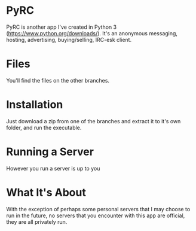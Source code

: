 # PyRC

PyRC is another app I've created in Python 3 (https://www.python.org/downloads/).
It's an anonymous messaging, hosting, advertising, buying/selling, IRC-esk client.

# Files

You'll find the files on the other branches.

# Installation

Just download a zip from one of the branches and extract it to it's own folder, and run the executable.

# Running a Server

However you run a server is up to you 

# What It's About

With the exception of perhaps some personal servers that I may choose to run in the future, no servers 
that you encounter with this app are official, they are all privately run.
